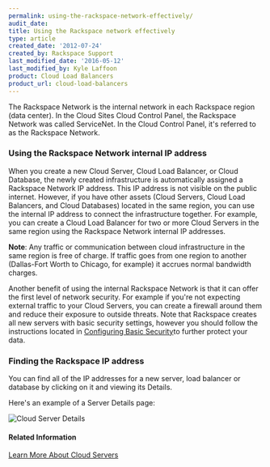```yaml
---
permalink: using-the-rackspace-network-effectively/
audit_date:
title: Using the Rackspace network effectively
type: article
created_date: '2012-07-24'
created_by: Rackspace Support
last_modified_date: '2016-05-12'
last_modified_by: Kyle Laffoon
product: Cloud Load Balancers
product_url: cloud-load-balancers
---
```


The Rackspace Network is the internal network in each Rackspace region
(data center). In the Cloud Sites Cloud Control Panel, the Rackspace
Network was called ServiceNet. In the Cloud Control Panel, it's referred
to as the Rackspace Network.

### Using the Rackspace Network internal IP address

When you create a new Cloud Server, Cloud Load Balancer, or Cloud
Database, the newly created infrastructure is automatically assigned a
Rackspace Network IP address. This IP address is not visible on the
public internet. However, if you have other assets (Cloud Servers, Cloud
Load Balancers, and Cloud Databases) located in the same region, you can
use the internal IP address to connect the infrastructure together. For
example, you can create a Cloud Load Balancer for two or more Cloud
Servers in the same region using the Rackspace Network internal IP
addresses.

**Note**: Any traffic or communication between cloud infrastructure in
the same region is free of charge. If traffic goes from one region to
another (Dallas-Fort Worth to Chicago, for example) it accrues normal
bandwidth charges.

Another benefit of using the internal Rackspace Network is that it can
offer the first level of network security. For example if you're not
expecting external traffic to your Cloud Servers, you can create a
firewall around them and reduce their exposure to outside threats. Note
that Rackspace creates all new servers with basic security settings,
however you should follow the instructions located in [Configuring Basic
Security](/how-to/configuring-basic-security-0)to
further protect your data.

### Finding the Rackspace IP address

You can find all of the IP addresses for a new server, load balancer or
database by clicking on it and viewing its Details.

Here's an example of a Server Details page:

<img src="{% asset_path cloud-load-balancers/using-the-rackspace-network-effectively/Server%20Details.png %}" alt="Cloud Server Details" />

#### Related Information

[Learn More About Cloud Servers](/how-to/learn-more-about-cloud-servers)

